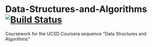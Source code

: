 # Data-Structures-and-Algorithms [![Build Status](https://travis-ci.org/lukewrites/Data-Structures-and-Algorithms.svg?branch=master)](https://travis-ci.org/lukewrites/Data-Structures-and-Algorithms)
Coursework for the UCSD Coursera sequence "Data Structures and Algorithms"
